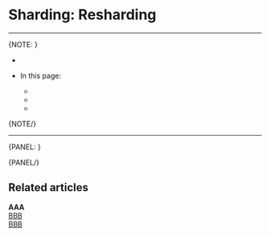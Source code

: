 ﻿# Sharding: Resharding
---

{NOTE: }

* 

* In this page:  
  * [](../sharding/resharding#)  
  * [](../sharding/resharding#)  
  * [](../sharding/resharding#)  

{NOTE/}

---

{PANEL: }

{PANEL/}

## Related articles

**AAA**  
[BBB](../)  
[BBB](../)  

